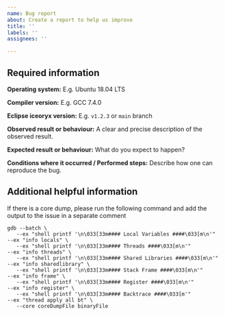 ```yaml
---
name: Bug report
about: Create a report to help us improve
title: ''
labels: ''
assignees: ''

---
```


## Required information

**Operating system:**
E.g. Ubuntu 18.04 LTS

**Compiler version:**
E.g. GCC 7.4.0

**Eclipse iceoryx version:**
E.g. `v1.2.3` or `main` branch

**Observed result or behaviour:**
A clear and precise description of the observed result.

**Expected result or behaviour:**
What do you expect to happen?

**Conditions where it occurred / Performed steps:**
Describe how one can reproduce the bug.

## Additional helpful information

If there is a core dump, please run the following command and add the output to the issue in a separate comment

```console
gdb --batch \
   --ex "shell printf '\n\033[33m#### Local Variables ####\033[m\n'"  --ex "info locals" \
   --ex "shell printf '\n\033[33m#### Threads ####\033[m\n'"          --ex "info threads" \
   --ex "shell printf '\n\033[33m#### Shared Libraries ####\033[m\n'" --ex "info sharedlibrary" \
   --ex "shell printf '\n\033[33m#### Stack Frame ####\033[m\n'"      --ex "info frame" \
   --ex "shell printf '\n\033[33m#### Register ####\033[m\n'"         --ex "info register" \
   --ex "shell printf '\n\033[33m#### Backtrace ####\033[m'"          --ex "thread apply all bt" \
   --core coreDumpFile binaryFile
```
